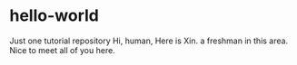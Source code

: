 # hello-world
Just one tutorial repository
Hi, human,
Here is Xin. a freshman in this area. 
Nice to meet all of you here.
